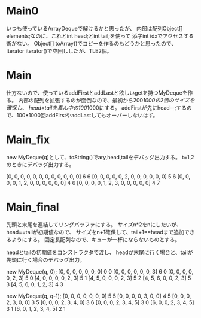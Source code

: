 # Main0
いつも使っているArrayDeque<Integer>で解けるかと思ったが、
内部は配列Object[] elements;なのに、これとint head;とint tail;を使って
添字int idxでアクセスする術がない。
Object[] toArray()でコピーを作るのもどうかと思ったので、
Iterator<E> iterator()で空回ししたが、TLE2個。

# Main
仕方ないので、使っているaddFirstとaddLastと欲しいgetを持つMyDequeを作る。
内部の配列を拡張するのが面倒なので、最初から200*1000の2倍のサイズを確保し、
head=tailを真ん中の100*1000にする。
addFirstが先にhead--;するので、100*1000回addFirstやaddLastしてもオーバーしないはず。

# Main_fix
new MyDeque(q)として、toString()でary,head,tailをデバッグ出力する。
t=1,2のときにデバッグ出力する。

[0, 0, 0, 0, 0, 0, 0, 0, 0, 0, 0, 0] 6 6
[0, 0, 0, 0, 0, 2, 0, 0, 0, 0, 0, 0] 5 6
[0, 0, 0, 0, 1, 2, 0, 0, 0, 0, 0, 0] 4 6
[0, 0, 0, 0, 1, 2, 3, 0, 0, 0, 0, 0] 4 7

# Main_final
先頭と末尾を連結してリングバッファにする。
サイズn*2をnにしたいが、head==tailが初期値なので、
サイズをn+1確保して、tail+1==headまで追加できるようにする。
固定長配列なので、キューが一杯にならないものとする。

headとtailの初期値をコンストラクタで渡し、
headが末尾に行く場合と、tailが先頭に行く場合のデバッグ出力。

new MyDeque(q, 0);
[0, 0, 0, 0, 0, 0, 0] 0 0
[0, 0, 0, 0, 0, 0, 3] 6 0
[0, 0, 0, 0, 0, 2, 3] 5 0
[4, 0, 0, 0, 0, 2, 3] 5 1
[4, 5, 0, 0, 0, 2, 3] 5 2
[4, 5, 6, 0, 0, 2, 3] 5 3
[4, 5, 6, 0, 1, 2, 3] 4 3

new MyDeque(q, q-1);
[0, 0, 0, 0, 0, 0, 0] 5 5
[0, 0, 0, 0, 3, 0, 0] 4 5
[0, 0, 0, 2, 3, 0, 0] 3 5
[0, 0, 0, 2, 3, 4, 0] 3 6
[0, 0, 0, 2, 3, 4, 5] 3 0
[6, 0, 0, 2, 3, 4, 5] 3 1
[6, 0, 1, 2, 3, 4, 5] 2 1
